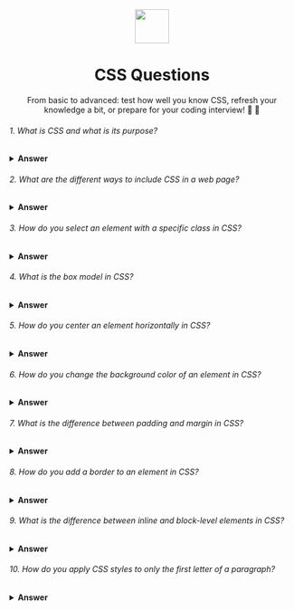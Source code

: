 <div align="center">
  <img height="60" src="https://img.icons8.com/ultraviolet/80/000000/css--v2.png"/>
  <h1>CSS Questions</h1>
  
  From basic to advanced: test how well you know CSS, refresh your knowledge a bit, or prepare for your coding interview! 💪 🚀
</div>
  
###### 1. What is CSS and what is its purpose?

<details><summary><b>Answer</b></summary>

CSS, or Cascading Style Sheets, is a stylesheet language used for describing the look, formatting, and layout of documents written in HTML (Hypertext Markup Language) or XML (Extensible Markup Language). Its primary purpose is to separate the presentation and design of a web page from its content, making it easier to maintain, update and modify the visual appearance of a website.

The main benefits of CSS include:

- Consistency: By using a single CSS file to control the styles for multiple pages, you can create a consistent look and feel across an entire website.
- Efficiency: CSS reduces code duplication and makes it easier to manage and update styles. This leads to faster page-load times and lower bandwidth usage.
- Modularity: With CSS, you can break courses down into modules that can be easily reused, combined, and updated independently of each other.
- Accessibility: CSS helps create accessible web pages by allowing developers to apply specific styles for different types of devices or user preferences.
- Flexibility: CSS offers a wide range of styling properties and techniques that can be used to achieve various effects, catering to diverse design requirements.

</details>

###### 2. What are the different ways to include CSS in a web page?

<details><summary><b>Answer</b></summary>
There are three main ways to include CSS in a web page:

- Inline CSS: Adding the style directly to an HTML element using the "style" attribute.
- Internal CSS: Placing the CSS code within the < style > tags in the < head > section of an HTML document.
- External CSS: Linking an external CSS file to the HTML document using the < link > tag in the < head > section.
</details>

###### 3. How do you select an element with a specific class in CSS?

<details><summary><b>Answer</b></summary>
To select an element with a specific class in CSS, you use the dot (.) followed by the class name. For example, to select all elements with the class "example-class", the CSS selector would be ".example-class".
</details>

###### 4. What is the box model in CSS?

<details><summary><b>Answer</b></summary>
The Box Model in CSS refers to the concept that organizes and structures HTML elements on a web page in the form of rectangular boxes. Every element in a page is comprised of a rectangular box, which includes content, padding, border, and margin. These components contribute collectively to the element's dimensions and positioning.

- Content: The actual text or images inside the element.
- Padding: The space between the content and the border, working as a cushion around the content.
- Border: The line enclosing the padding and content, which visually defines the boundaries of the element.
- Margin: The space surrounding the border, which helps to space out elements from each other and other sections of the page.

Together, these elements determine the total dimensions and layout of an HTML element on a web page. The Box Model is crucial for controlling the placement and appearance of content when designing a web page using Cascading Style Sheets (CSS).

</details>

###### 5. How do you center an element horizontally in CSS?

<details><summary><b>Answer</b></summary>
To center an element horizontally in CSS, you can use one of the following methods:

- Set the left and right margins to "auto" and specify a width for the element.
- Use the flexbox layout by setting the parent container's "display" property to "flex" and using the "justify-content" property with a value of "center".
</details>

###### 6. How do you change the background color of an element in CSS?

<details><summary><b>Answer</b></summary>
To change the background color of an element in CSS, you use the background-color property and set it to the desired color. You can use color names, hexadecimal values, RGB, or HSL values as the color value. Here's an example of how to set the background color of an element with a class name "example":

```css
.example {
  background-color: red; /* color name */
  /* or */
  background-color: #ff0000; /* hexadecimal value */
  /* or */
  background-color: rgb(255, 0, 0); /* RGB value */
  /* or */
  background-color: hsl(0, 100%, 50%); /* HSL value */
}
```

Apply the class to an HTML element:

```html
<div class="example">This element's background color is red.</div>
```

</details>

###### 7. What is the difference between padding and margin in CSS?

<details><summary><b>Answer</b></summary>
In CSS, padding and margin are properties that control the space around an element, but they serve different purposes:

- Padding: This property defines the space between the content of an element and its border. It is usually used to create extra space around the content inside an element. Padding is included within the background color or background image of the element and holds the border outside the actual content.
- Margin: This property defines the space around the outside of an element, between the element and its surrounding elements. It is used for creating space between elements, and it is transparent. Margin is situated outside the border, so if an element has a background color or image, it won't influence the margin.
</details>

###### 8. How do you add a border to an element in CSS?

<details><summary><b>Answer</b></summary>
To add a border to an element in CSS, you need to set the border property, which is a shorthand for three individual properties: border-width, border-style, and border-color. You can specify all three properties in a single declaration or set them individually.

Here's an example of how to add a border using the shorthand property:

```css
.box {
  border: 2px solid red; /* border-width, border-style, and border-color */
}
```

Or you can set the properties individually:

```css
.box {
  border-width: 2px;
  border-style: solid;
  border-color: red;
}
```

Both of these examples will result in a red, solid border with a width of 2 pixels around an element. To apply the style, add the class to an HTML element:

```html
<div class="box">This element has a solid red border of 2 pixels width.</div>
```

The border property allows you to style borders with different widths, styles (e.g., solid, dashed, dotted, etc.), and colors. You can also control the border for individual sides (top, right, bottom, and left) using specific properties like border-top, border-right, border-bottom, and border-left.

</details>

###### 9. What is the difference between inline and block-level elements in CSS?

<details><summary><b>Answer</b></summary>
In CSS, elements can be categorized as either inline or block-level based on their default display behavior within the HTML document. Here are the key differences:

<img src="https://d2mk45aasx86xg.cloudfront.net/Difference_between_inline_and_block_elements_c995170809.jpg" >
</details>

###### 10. How do you apply CSS styles to only the first letter of a paragraph?

<details><summary><b>Answer</b></summary>
To apply CSS styles to only the first letter of a paragraph, you can use the ::first-letter pseudo-element. It allows you to target and style the first letter of a text element without altering the HTML structure. Here's an example:

```css
p::first-letter {
  font-size: 2em;
  font-weight: bold;
  color: blue;
}
```

In this example, the first letter of every < p > (paragraph) element will be styled with a larger font size (2 times the normal font size), bold font-weight, and blue color.

</details>
